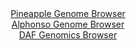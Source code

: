 <div id="Pineapple_Genome_Browser" align="center">
  <a href="https://igv.org/app/?sessionURL=blob:zZNdb5swFIb_i6VWm0TAQIGAVE0ka_qRrs3HkmypKmTAECfGprZDmkT573OrTbtZpeZi0yQu7IPB73n8eA8aLCThDETAMW3PtG1gALngmzGqaorvUIUliApEJTaAwAUWmGUYRHtQIKnQZHSrv1woVcvIsoiqWxViJTela6IK7ThDG2lmvLK6nFKUcoEUF9LqCNRwi5RNa4NTVNem3ts1PStHClmI1gvOJLdqzMpko_.X_ColJWa8wkm1poq8Bkh0Hp0xNwv0KZ6N4yzDUvbx9jo_j_vX8dS9mMwv_e58cn81m_iz0zEpGVJrgc_nHTVwT5zO7U1_XsTLZXulJ6zrj2_u3ak3PHE_n14810RgeW4Hdtv1HNhuaziE5fj5f.pbP.TI3mdpt87is3zwjNJeRZ86l7u7pQompFy90ffBAJRna.0CyBYiiGxouNA3PMdvvQzttgFhqOkITkD08GgAJVC20ssf9kBta20MkPhp_SqPAbjIsQBRK4QwsMPQ8c6CMxiG9sHYg7Wgfw9tbzIKA.jEjuMnBaFK65wnktXSRIyZTVaY5e5IltqZcX71BK9cb.g1X9WXkI6CWK6Qx__I8oWS3vr1.HSj70n0T6x7TxBTpceqNu3pazXyLwbfOgMU6gvXG3Y7w_mymOZKv.l.fxPScYAKLiqk9Hpd0dOfzjVIEMSULjREkpRQorYzzZJvQGQ7rlYXZJxy7SIQZfoBGtCwPfjxt6Lu4fHwAw--">Pineapple Genome Browser</a>
</div>
<div id="Alphonso_Genome_Browser" align="center">
  <a href="https://igv.org/app/?sessionURL=blob:zZJda9swFIb_i6BlA8eW7HzZUEbWpm3a9IMGJ0tKMce27Gi1JVeS7bQh_31q2djNCs3FxkAX0uFI531fPVvUUKmY4ChArk16NiHIQmot2hmUVUGvoaQKBRkUilpI0oxKyhOKgi3KQGkI76bm5lrrSgWOw3TVKYHnwlaeDSW8CA6tshNROseiKCAWErSQyvkqoREOy5tOS2OoKtvM9uyek4IGB4pqLbgSTkV5HrXmvehXKcopFyWNyrrQ7E1AZPQYjamdwZfRYjZKEqrUJX2epEejy8lo7o3D1Vn_eBXenC_C_uJwxnIOupb0aDXexNd37exM4PnJ6fzAPb3tL49J93yhU3HgnRyONxWTVB2RARl6PRcPX6NhPKWb_8m1WWxP52fxKnzkG30D.S2Z1lftFTXu00V3LJbDPzp30c5ChUhqwwJK1nIQEGx5uG_13H7ndUuGFsa.yUcKhoL7BwtpCcmjab_fIv1cGWKQok_1GzwWEjKlEgUdH.MB8X231x10se.TnbVFtSz.Xrin4Z0_wO7IdftRxgptcE4jxStlA.d2k2R2_rJnmlMv54ytp2Jwwc83YsJJUsiL_PumVO9kaSEz.u0DjdGPKPon3H1EiK3jfWELhyoRTC4NYc0lgW.T.un743J4Bd15_X5A.4WTCVmCNv2mYo4_eWtAMuDaFBqmWMwKpp8XJkfRooC4nsEWJaIQhkMk8_gTtrBFevjzbzy93cPuBw--">Alphonso Genome Browser</a>
</div>


<div id="DAF_Genomics_Browser" align="center">
  <a href="https://igv.org/app/?sessionURL=blob:tZFra9swFIb_iyD95Jt8iWtDGF6TLl3SjDXzUlJKOLWPYy.25Epy0y7kv0_zOga7MAYdSELiXN5X5zmQBxSy4ozExLVoYFFKDCJLvl9C09a4gAYliQuoJRpEYIECWYYkPpACpIL0aq4rS6VaGdt2DoW5RcabKpOW9CxoTck7VaJONV0LGvjMGeyllfFGJyuwoW5LziS3IctQStOxW2TbzR708T226VvipulqVfWqG21CG8utArTbiuX4.Bcj_0FZr.pVslomff0Mny7yUTK7SD56k3T9Zni2Tt9NV.lwdbKstgxUJ3C0gk93AYwbQR92bOC.Hr9dXKbX76cD97zDxX7gjU8mj20lUI5oSE.9gEZBQI4GqXnWaQwkKwWNqW.E7qnh.r75fPWCoZ6D4BWJb24NogRkO51.cyDqqdWwiMT7rudmEC5yFCQ2I8cJaRS5gR_6ThTRo3EgnahfmOZ5ehWFjpu47tC6g0brF1Xdj1AL_Rp8KZQ_ddb7X1GlEfMu_eB6F5x9oJEvW4Tpej6Z48z_LaavAP74rYKLBpQOfXs.Q4FaqzXI1A8q3vH2.AU-">DAF Genomics Browser</a>
</div>
